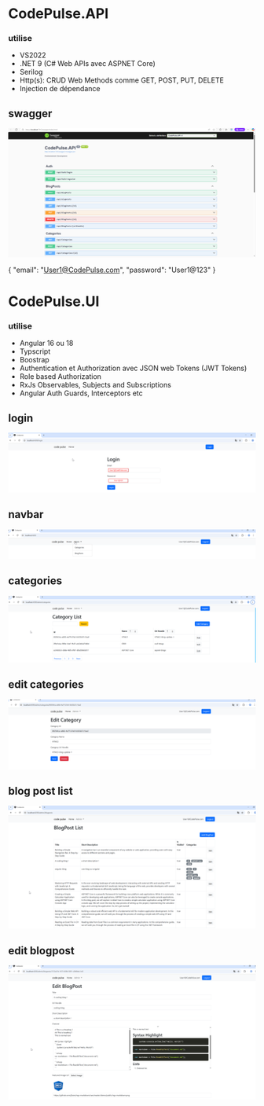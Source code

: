 
# CodePulse.API

### utilise
* VS2022
* .NET 9 (C# Web APIs avec ASPNET Core)
* Serilog
* Http(s): CRUD Web Methods comme GET, POST, PUT, DELETE
* Injection de dépendance 




## swagger
![Backend-Swagger](images/swagger.png)

{
  "email": "User1@CodePulse.com",
  "password": "User1@123"
}


# CodePulse.UI

### utilise
* Angular 16 ou 18
* Typscript
* Boostrap
* Authentication et Authorization avec JSON web Tokens (JWT Tokens)
* Role based Authorization
* RxJs Observables, Subjects and Subscriptions
* Angular Auth Guards, Interceptors etc




## login
![login](images/login.png)

## navbar
![navbar](images/navbar.png)

## categories
![categories](images/categories.png)

## edit categories
![edit-categories](images/edit-categories.png)

## blog post list
![blogpost-list](images/blogpost-list.png)

## edit blogpost
![blogpost-list](images/edit-blogpost.png)




